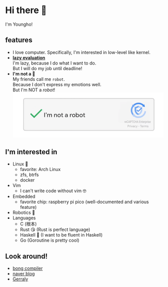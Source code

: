 # Hi there 👋
I'm Youngho!

## features
- I love computer. Specifically, I'm interested in low-level like kernel.
- [**lazy evaluation**](https://en.wikipedia.org/wiki/Lazy_evaluation)  
  I'm lazy, because I do what I want to do.  
  But I will do my job until deadline!
- **I'm not a 🤖**  
  My friends call me `robot`.  
  Because I don't express my emotions well.  
  But I'm NOT a _robot_!  
  ![](img/iamnotarobot.png)

## I'm interested in
- Linux 🐧
  - favorite: Arch Linux
  - zfs, btrfs
  - docker
- Vim
  - I can't write code without vim 🤓
- Embedded
  - favorite chip: raspberry pi pico (well-documented and various feature)
- Robotics 🤖
- Languages
  - C (根本)
  - Rust 😘 (Rust is perfect language)
  - Haskell 🤯 (I want to be fluent in Haskell)
  - Go (Goroutine is pretty cool)

## Look around!
- [bong compiler](https://cho0h5.github.io/bong-compiler)
- [naver blog](https://blog.naver.com/cho0h5)
- [Gerraly](https://cho0h5.github.io/gerraly)
